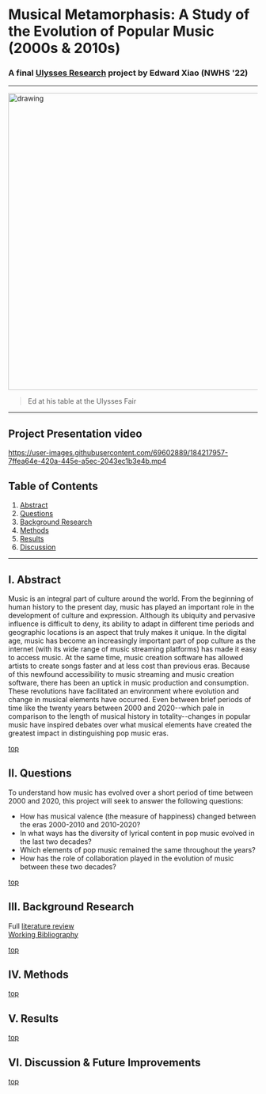 # Musical Metamorphasis: A Study of the Evolution of Popular Music (2000s & 2010s)
### A final [Ulysses Research](https://sites.google.com/mcpsmd.net/ulysses/home) project by Edward Xiao (NWHS '22)   
---

<img src="https://user-images.githubusercontent.com/69602889/184269248-dbe18bf2-5901-4714-80ed-309f0200090b.jpg" alt="drawing" width="600"/>

> Ed at his table at the Ulysses Fair

---
## Project Presentation video
https://user-images.githubusercontent.com/69602889/184217957-7ffea64e-420a-445e-a5ec-2043ec1b3e4b.mp4

## Table of Contents
1. [Abstract](#i-abstract)
2. [Questions](#ii-questions)
3. [Background Research](#iii-background-research)
4. [Methods](#iv-methods)
5. [Results](#v-results)
6. [Discussion](#vi-discussion--future-improvements)

---
## I. Abstract
Music is an integral part of culture around the world. From the beginning of human history to the present day, music has played an important role in the development of culture and expression. Although its ubiquity and pervasive influence is difficult to deny, its ability to adapt in different time periods and geographic locations is an aspect that truly makes it unique. In the digital age, music has become an increasingly important part of pop culture as the internet (with its wide range of music streaming platforms) has made it easy to access music. At the same time, music creation software has allowed artists to create songs faster and at less cost than previous eras. Because of this newfound accessibility to music streaming and music creation software, there has been an uptick in music production and consumption. These revolutions have facilitated an environment where evolution and change in musical elements have occurred. Even between brief periods of time like the twenty years between 2000 and 2020--which pale in comparison to the length of musical history in totality--changes in popular music have inspired debates over what musical elements have created the greatest impact in distinguishing pop music eras.  

[top](#musical-metamorphasis-a-study-of-the-evolution-of-popular-music-2000s--2010s)

## II. Questions
To understand how music has evolved over a short period of time between 2000 and 2020, this project will seek to answer the following questions:
* How has musical valence (the measure of happiness) changed between the eras 2000-2010 and 2010-2020?
* In what ways has the diversity of lyrical content in pop music evolved in the last two decades?
* Which elements of pop music remained the same throughout the years?
* How has the role of collaboration played in the evolution of music between these two decades?

[top](#musical-metamorphasis-a-study-of-the-evolution-of-popular-music-2000s--2010s)

## III. Background Research
Full [literature review](https://github.com/EdwardX29/MusicMeta_DataAnalysis/files/9312450/lit-review.docx)        
[Working Bibliography](https://github.com/EdwardX29/MusicMeta_DataAnalysis/files/9313073/WorkingBib.docx)


[top](#musical-metamorphasis-a-study-of-the-evolution-of-popular-music-2000s--2010s)


## IV. Methods
[top](#musical-metamorphasis-a-study-of-the-evolution-of-popular-music-2000s--2010s)

## V. Results
[top](#musical-metamorphasis-a-study-of-the-evolution-of-popular-music-2000s--2010s)

## VI. Discussion & Future Improvements

[top](#musical-metamorphasis-a-study-of-the-evolution-of-popular-music-2000s--2010s)

